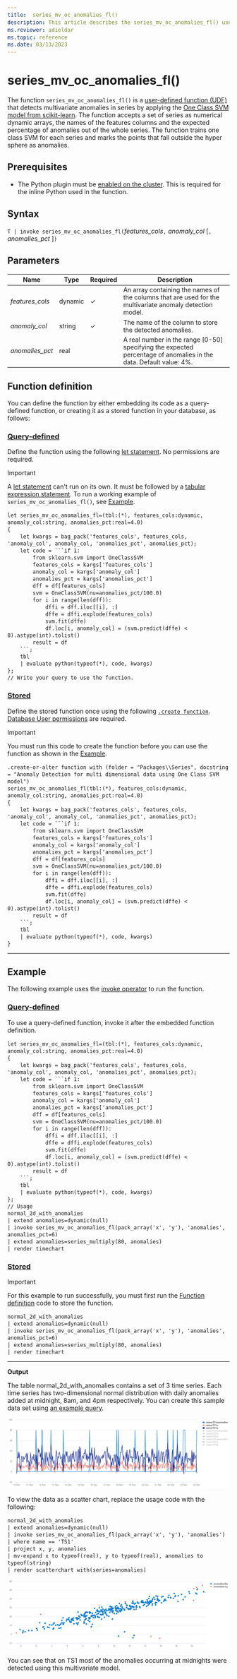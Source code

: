 ```yaml
---
title:  series_mv_oc_anomalies_fl()
description: This article describes the series_mv_oc_anomalies_fl() user-defined function in Azure Data Explorer.
ms.reviewer: adieldar
ms.topic: reference
ms.date: 03/13/2023
---
```

# series_mv_oc_anomalies_fl()

The function `series_mv_oc_anomalies_fl()` is a [user-defined function (UDF)](../query/functions/user-defined-functions.md) that detects multivariate anomalies in series by applying the [One Class SVM model from scikit-learn](https://scikit-learn.org/stable/modules/generated/sklearn.svm.OneClassSVM.html). The function accepts a set of series as numerical dynamic arrays, the names of the features columns and the expected percentage of anomalies out of the whole series. The function trains one class SVM for each series and marks the points that fall outside the hyper sphere as anomalies.

## Prerequisites

* The Python plugin must be [enabled on the cluster](../query/pythonplugin.md#enable-the-plugin). This is required for the inline Python used in the function.

## Syntax

`T | invoke series_mv_oc_anomalies_fl(`*features_cols*`,` *anomaly_col* [`,` *anomalies_pct* ]`)`
  
## Parameters

| Name | Type | Required | Description |
|--|--|--|--|
| *features_cols* | dynamic | &check; | An array containing the names of the columns that are used for the multivariate anomaly detection model. |
| *anomaly_col* | string | &check; | The name of the column to store the detected anomalies. |
| *anomalies_pct* | real | | A real number in the range [0-50] specifying the expected percentage of anomalies in the data. Default value: 4%. |

## Function definition

You can define the function by either embedding its code as a query-defined function, or creating it as a stored function in your database, as follows:

### [Query-defined](#tab/query-defined)

Define the function using the following [let statement](../query/letstatement.md). No permissions are required.

> [!IMPORTANT]
> A [let statement](../query/letstatement.md) can't run on its own. It must be followed by a [tabular expression statement](../query/tabularexpressionstatements.md). To run a working example of `series_mv_oc_anomalies_fl()`, see [Example](#example).

```kusto
let series_mv_oc_anomalies_fl=(tbl:(*), features_cols:dynamic, anomaly_col:string, anomalies_pct:real=4.0)
{
    let kwargs = bag_pack('features_cols', features_cols, 'anomaly_col', anomaly_col, 'anomalies_pct', anomalies_pct);
    let code = ```if 1:
        from sklearn.svm import OneClassSVM
        features_cols = kargs['features_cols']
        anomaly_col = kargs['anomaly_col']
        anomalies_pct = kargs['anomalies_pct']
        dff = df[features_cols]
        svm = OneClassSVM(nu=anomalies_pct/100.0)
        for i in range(len(dff)):
            dffi = dff.iloc[[i], :]
            dffe = dffi.explode(features_cols)
            svm.fit(dffe)
            df.loc[i, anomaly_col] = (svm.predict(dffe) < 0).astype(int).tolist()
        result = df
    ```;
    tbl
    | evaluate python(typeof(*), code, kwargs)
};
// Write your query to use the function.
```

### [Stored](#tab/stored)

Define the stored function once using the following [`.create function`](../management/create-function.md). [Database User permissions](../management/access-control/role-based-access-control.md) are required.

> [!IMPORTANT]
> You must run this code to create the function before you can use the function as shown in the [Example](#example).

```kusto
.create-or-alter function with (folder = "Packages\\Series", docstring = "Anomaly Detection for multi dimensional data using One Class SVM model")
series_mv_oc_anomalies_fl(tbl:(*), features_cols:dynamic, anomaly_col:string, anomalies_pct:real=4.0)
{
    let kwargs = bag_pack('features_cols', features_cols, 'anomaly_col', anomaly_col, 'anomalies_pct', anomalies_pct);
    let code = ```if 1:
        from sklearn.svm import OneClassSVM
        features_cols = kargs['features_cols']
        anomaly_col = kargs['anomaly_col']
        anomalies_pct = kargs['anomalies_pct']
        dff = df[features_cols]
        svm = OneClassSVM(nu=anomalies_pct/100.0)
        for i in range(len(dff)):
            dffi = dff.iloc[[i], :]
            dffe = dffi.explode(features_cols)
            svm.fit(dffe)
            df.loc[i, anomaly_col] = (svm.predict(dffe) < 0).astype(int).tolist()
        result = df
    ```;
    tbl
    | evaluate python(typeof(*), code, kwargs)
}
```

---

## Example

The following example uses the [invoke operator](../query/invokeoperator.md) to run the function.

### [Query-defined](#tab/query-defined)

To use a query-defined function, invoke it after the embedded function definition.

```kusto
let series_mv_oc_anomalies_fl=(tbl:(*), features_cols:dynamic, anomaly_col:string, anomalies_pct:real=4.0)
{
    let kwargs = bag_pack('features_cols', features_cols, 'anomaly_col', anomaly_col, 'anomalies_pct', anomalies_pct);
    let code = ```if 1:
        from sklearn.svm import OneClassSVM
        features_cols = kargs['features_cols']
        anomaly_col = kargs['anomaly_col']
        anomalies_pct = kargs['anomalies_pct']
        dff = df[features_cols]
        svm = OneClassSVM(nu=anomalies_pct/100.0)
        for i in range(len(dff)):
            dffi = dff.iloc[[i], :]
            dffe = dffi.explode(features_cols)
            svm.fit(dffe)
            df.loc[i, anomaly_col] = (svm.predict(dffe) < 0).astype(int).tolist()
        result = df
    ```;
    tbl
    | evaluate python(typeof(*), code, kwargs)
};
// Usage
normal_2d_with_anomalies
| extend anomalies=dynamic(null)
| invoke series_mv_oc_anomalies_fl(pack_array('x', 'y'), 'anomalies', anomalies_pct=6)
| extend anomalies=series_multiply(80, anomalies)
| render timechart
```

### [Stored](#tab/stored)

> [!IMPORTANT]
> For this example to run successfully, you must first run the [Function definition](#function-definition) code to store the function.

```kusto
normal_2d_with_anomalies
| extend anomalies=dynamic(null)
| invoke series_mv_oc_anomalies_fl(pack_array('x', 'y'), 'anomalies', anomalies_pct=6)
| extend anomalies=series_multiply(80, anomalies)
| render timechart
```

---

**Output**

The table normal_2d_with_anomalies contains a set of 3 time series. Each time series has two-dimensional normal distribution with daily anomalies added at midnight, 8am, and 4pm respectively. You can create this sample data set using [an example query](series-mv-ee-anomalies-fl.md#create-a-sample-data-set).

![Graph showing multivariate anomalies on a time chart.](images/series-mv-oc-anomalies-fl/mv-oc-anomalies-time-chart.png)

To view the data as a scatter chart, replace the usage code with the following:

```kusto
normal_2d_with_anomalies
| extend anomalies=dynamic(null)
| invoke series_mv_oc_anomalies_fl(pack_array('x', 'y'), 'anomalies')
| where name == 'TS1'
| project x, y, anomalies
| mv-expand x to typeof(real), y to typeof(real), anomalies to typeof(string)
| render scatterchart with(series=anomalies)
```

![Graph showing multivariate anomalies on a scatter chart.](images/series-mv-oc-anomalies-fl/mv-oc-anomalies-scatter-chart.png)

You can see that on TS1 most of the anomalies occurring at midnights were detected using this multivariate model.

